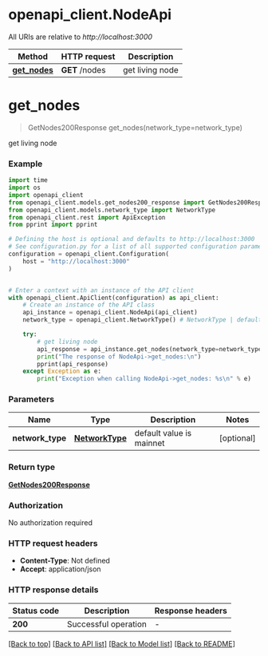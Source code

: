 # openapi_client.NodeApi

All URIs are relative to *http://localhost:3000*

Method | HTTP request | Description
------------- | ------------- | -------------
[**get_nodes**](NodeApi.md#get_nodes) | **GET** /nodes | get living node


# **get_nodes**
> GetNodes200Response get_nodes(network_type=network_type)

get living node

### Example

```python
import time
import os
import openapi_client
from openapi_client.models.get_nodes200_response import GetNodes200Response
from openapi_client.models.network_type import NetworkType
from openapi_client.rest import ApiException
from pprint import pprint

# Defining the host is optional and defaults to http://localhost:3000
# See configuration.py for a list of all supported configuration parameters.
configuration = openapi_client.Configuration(
    host = "http://localhost:3000"
)


# Enter a context with an instance of the API client
with openapi_client.ApiClient(configuration) as api_client:
    # Create an instance of the API class
    api_instance = openapi_client.NodeApi(api_client)
    network_type = openapi_client.NetworkType() # NetworkType | default value is mainnet (optional)

    try:
        # get living node
        api_response = api_instance.get_nodes(network_type=network_type)
        print("The response of NodeApi->get_nodes:\n")
        pprint(api_response)
    except Exception as e:
        print("Exception when calling NodeApi->get_nodes: %s\n" % e)
```



### Parameters

Name | Type | Description  | Notes
------------- | ------------- | ------------- | -------------
 **network_type** | [**NetworkType**](.md)| default value is mainnet | [optional] 

### Return type

[**GetNodes200Response**](GetNodes200Response.md)

### Authorization

No authorization required

### HTTP request headers

 - **Content-Type**: Not defined
 - **Accept**: application/json

### HTTP response details
| Status code | Description | Response headers |
|-------------|-------------|------------------|
**200** | Successful operation |  -  |

[[Back to top]](#) [[Back to API list]](../README.md#documentation-for-api-endpoints) [[Back to Model list]](../README.md#documentation-for-models) [[Back to README]](../README.md)

